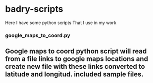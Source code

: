 # badry-scripts
Here I have some python scripts That I use in my work

### google_maps_to_coord.py
Google maps to coord python script will read from a file links to google maps locations and create new file with these links converted to latitude and longitud. included sample files.
---------
